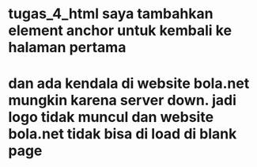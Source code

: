 # tugas_4_html saya tambahkan element anchor untuk kembali ke halaman pertama
# dan ada kendala di website bola.net mungkin karena server down. jadi logo tidak muncul dan website bola.net tidak bisa di load di blank page
